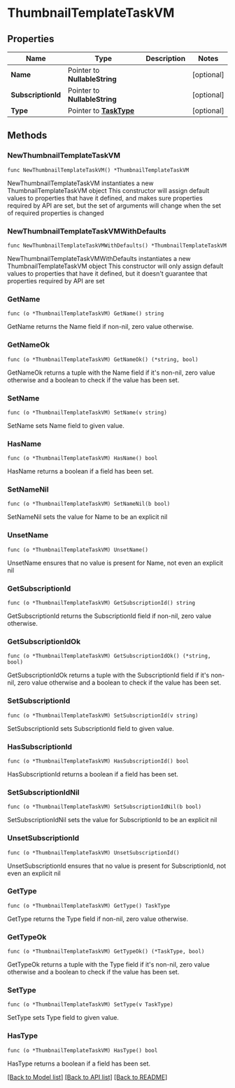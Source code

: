 # ThumbnailTemplateTaskVM

## Properties

Name | Type | Description | Notes
------------ | ------------- | ------------- | -------------
**Name** | Pointer to **NullableString** |  | [optional] 
**SubscriptionId** | Pointer to **NullableString** |  | [optional] 
**Type** | Pointer to [**TaskType**](TaskType.md) |  | [optional] 

## Methods

### NewThumbnailTemplateTaskVM

`func NewThumbnailTemplateTaskVM() *ThumbnailTemplateTaskVM`

NewThumbnailTemplateTaskVM instantiates a new ThumbnailTemplateTaskVM object
This constructor will assign default values to properties that have it defined,
and makes sure properties required by API are set, but the set of arguments
will change when the set of required properties is changed

### NewThumbnailTemplateTaskVMWithDefaults

`func NewThumbnailTemplateTaskVMWithDefaults() *ThumbnailTemplateTaskVM`

NewThumbnailTemplateTaskVMWithDefaults instantiates a new ThumbnailTemplateTaskVM object
This constructor will only assign default values to properties that have it defined,
but it doesn't guarantee that properties required by API are set

### GetName

`func (o *ThumbnailTemplateTaskVM) GetName() string`

GetName returns the Name field if non-nil, zero value otherwise.

### GetNameOk

`func (o *ThumbnailTemplateTaskVM) GetNameOk() (*string, bool)`

GetNameOk returns a tuple with the Name field if it's non-nil, zero value otherwise
and a boolean to check if the value has been set.

### SetName

`func (o *ThumbnailTemplateTaskVM) SetName(v string)`

SetName sets Name field to given value.

### HasName

`func (o *ThumbnailTemplateTaskVM) HasName() bool`

HasName returns a boolean if a field has been set.

### SetNameNil

`func (o *ThumbnailTemplateTaskVM) SetNameNil(b bool)`

 SetNameNil sets the value for Name to be an explicit nil

### UnsetName
`func (o *ThumbnailTemplateTaskVM) UnsetName()`

UnsetName ensures that no value is present for Name, not even an explicit nil
### GetSubscriptionId

`func (o *ThumbnailTemplateTaskVM) GetSubscriptionId() string`

GetSubscriptionId returns the SubscriptionId field if non-nil, zero value otherwise.

### GetSubscriptionIdOk

`func (o *ThumbnailTemplateTaskVM) GetSubscriptionIdOk() (*string, bool)`

GetSubscriptionIdOk returns a tuple with the SubscriptionId field if it's non-nil, zero value otherwise
and a boolean to check if the value has been set.

### SetSubscriptionId

`func (o *ThumbnailTemplateTaskVM) SetSubscriptionId(v string)`

SetSubscriptionId sets SubscriptionId field to given value.

### HasSubscriptionId

`func (o *ThumbnailTemplateTaskVM) HasSubscriptionId() bool`

HasSubscriptionId returns a boolean if a field has been set.

### SetSubscriptionIdNil

`func (o *ThumbnailTemplateTaskVM) SetSubscriptionIdNil(b bool)`

 SetSubscriptionIdNil sets the value for SubscriptionId to be an explicit nil

### UnsetSubscriptionId
`func (o *ThumbnailTemplateTaskVM) UnsetSubscriptionId()`

UnsetSubscriptionId ensures that no value is present for SubscriptionId, not even an explicit nil
### GetType

`func (o *ThumbnailTemplateTaskVM) GetType() TaskType`

GetType returns the Type field if non-nil, zero value otherwise.

### GetTypeOk

`func (o *ThumbnailTemplateTaskVM) GetTypeOk() (*TaskType, bool)`

GetTypeOk returns a tuple with the Type field if it's non-nil, zero value otherwise
and a boolean to check if the value has been set.

### SetType

`func (o *ThumbnailTemplateTaskVM) SetType(v TaskType)`

SetType sets Type field to given value.

### HasType

`func (o *ThumbnailTemplateTaskVM) HasType() bool`

HasType returns a boolean if a field has been set.


[[Back to Model list]](../README.md#documentation-for-models) [[Back to API list]](../README.md#documentation-for-api-endpoints) [[Back to README]](../README.md)



